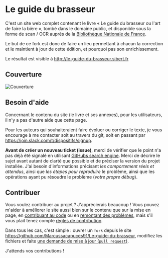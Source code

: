 Le guide du brasseur
====================

<!--
[![License](https://img.shields.io/github/license/Marcussacapuces91/Le-guide-du-brasseur-Pico-CMS.png)](https://github.com/picocms/Pico/blob/master/LICENSE.md)
[![Version](https://img.shields.io/badge/release-V0.1-blue.png)](https://github.com/Marcussacapuces91/Le-guide-du-brasseur-PICO-CMS/releases/latest)
[![Mise en page](https://img.shields.io/badge/Avancement%20mise%20en%20page-faible-orange.png)](https://github.com/picocms/Pico/blob/master/content)
[![Style](https://img.shields.io/badge/Avancement%20du%20style-faible-orange.png)](https://github.com/picocms/Pico/blob/master/theme/site)
![PHP tested](https://img.shields.io/badge/PHP%20tested-5.6%20%26%207.1-brightgreen.png)
-->

C'est un site web complet contenant le livre « Le guide du brasseur ou l'art de faire la bière », tombé 
dans le domaine public, et disponible sous la forme de scan / OCR auprès de la 
[Bibliothèque Nationale de France](http://www.bnf.fr/fr/acc/x.accueil.html).

Le but de ce fork est donc de faire un lieu permettant à chacun la correction et 
le maintient à jour de cette édition, et pourquoi pas son enrichissement.

Le résultat est visible à http://le-guide-du-brasseur.sibert.fr

Couverture
----------
![Couverture](https://github.com/Marcussacapuces91/Le-guide-du-brasseur-Pico-CMS/blob/master/images/Le_guide_du_brasseur_ou_%5B...%5DMulder_Gerardus_bpt6k130227v.jpeg)



Besoin d'aide
-------------

Concernant le contenu du site (le livre et ses annexes), pour les utilisateurs, 
il n'y a pas d'autre aide que cette page.

Pour les auteurs qui souhaiteraient faire évoluer ou corriger le texte, je vous
encourage à me contacter soit au travers du git, soit en passant par 
https://join.slack.com/t/dispositifs/signup.
 
**Avant de créer un nouveau ticket (issue)**, merci de vérifier que le point n'a 
pas déjà été signalé en utilisant [GitHubs search engine][IssuesSearch]. Merci 
de décrire le sujet avant autant de clarté que possible et de préciser la 
version  du projet installée. J'ai besoin d'informations précisant *les 
comportement réels et attendus*, ainsi que *les étapes pour reproduire* le 
problème, ainsi que les opérations ayant pu résoudre le problème (*votre propre 
débug*).

Contribuer
----------

Vous voulez contribuer au projet ? J'apprécierais beaucoup ! Vous pouvez m'aider 
à améliorer le site aussi bien sur le contenu que sur la mise en page, en 
[contribuant au code][PullRequests] ou en [remontant des problèmes][Issues], 
mais s'il vous plait tenez compte [règles de contribution][ContributionGuidelines].

Dans tous les cas, c'est simple : ouvrer un `fork` depuis le site 
https://github.com/Marcussacapuces91/Le-guide-du-brasseur, modifiez les 
fichiers et faite [une demande de mise à jour (`pull request`)][PullRequests].

J'attends vos contributions ! 

[LatestRelease]: https://github.com/Marcussacapuces91/Le-guide-du-brasseur/releases/latest
[Issues]: https://github.com/Marcussacapuces91/Le-guide-du-brasseur/issues
[IssuesSearch]: https://github.com/Marcussacapuces91/Le-guide-du-brasseur/search?type=Issues
[PullRequests]: https://github.com/Marcussacapuces91/Le-guide-du-brasseur/pulls
[ContributionGuidelines]: https://github.com/Marcussacapuces91/Le-guide-du-brasseur/blob/master/CONTRIBUTING.md

